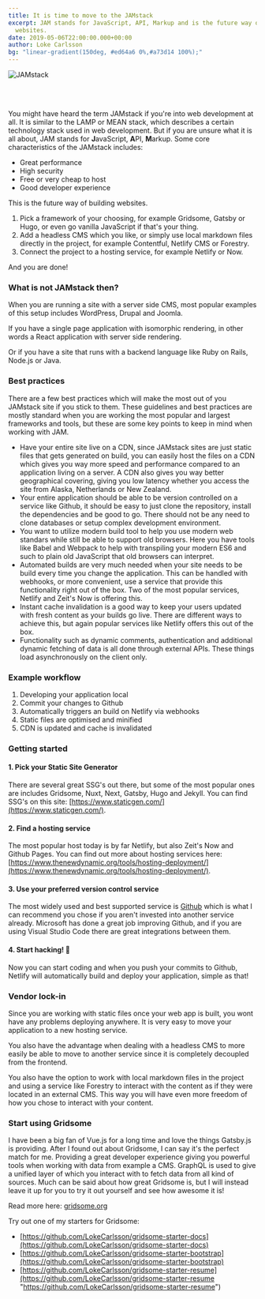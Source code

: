 ```yaml
---
title: It is time to move to the JAMstack
excerpt: JAM stands for JavaScript, API, Markup and is the future way of creating
  websites.
date: 2019-05-06T22:00:00.000+00:00
author: Loke Carlsson
bg: "linear-gradient(150deg, #ed64a6 0%,#a73d14 100%);"
---
```

![JAMstack](/uploads/Jamstackcard.png "JAMstack")

<br><br>

You might have heard the term JAMstack if you're into web development at all. It is similar to the LAMP or MEAN stack, which describes a certain technology stack used in web development. But if you are unsure what it is all about, JAM stands for **J**avaScript, **A**PI, **M**arkup. Some core characteristics of the JAMstack includes:

* Great performance
* High security
* Free or very cheap to host
* Good developer experience

This is the future way of building websites.

1. Pick a framework of your choosing, for example Gridsome, Gatsby or Hugo, or even go vanilla JavaScript if that's your thing.
2. Add a headless CMS which you like, or simply use local markdown files directly in the project, for example Contentful, Netlify CMS or Forestry.
3. Connect the project to a hosting service, for example Netlify or Now.

And you are done!

### What is not JAMstack then?

When you are running a site with a server side CMS, most popular examples of this setup includes WordPress, Drupal and Joomla.

If you have a single page application with isomorphic rendering, in other words a React application with server side rendering.

Or if you have a site that runs with a backend language like Ruby on Rails, Node.js or Java.

### Best practices

There are a few best practices which will make the most out of you JAMstack site if you stick to them. These guidelines and best practices are mostly standard when you are working the most popular and largest frameworks and tools, but these are some key points to keep in mind when working with JAM.

* Have your entire site live on a CDN, since JAMstack sites are just static files that gets generated on build, you can easily host the files on a CDN which gives you way more speed and performance compared to an application living on a server. A CDN also gives you way better geographical covering, giving you low latency whether you access the site from Alaska, Netherlands or New Zealand.
* Your entire application should be able to be version controlled on a service like Github, it should be easy to just clone the repository, install the dependencies and be good to go. There should not be any need to clone databases or setup complex development environment.
* You want to utilize modern build tool to help you use modern web standars while still be able to support old browsers. Here you have tools like Babel and Webpack to help with transpiling your modern ES6 and such to plain old JavaScript that old browsers can interpret.
* Automated builds are very much needed when your site needs to be build every time you change the application. This can be handled with webhooks, or more convenient, use a service that provide this functionality right out of the box. Two of the most popular services, Netlify and Zeit's Now is offering this.
* Instant cache invalidation is a good way to keep your users updated with fresh content as your builds go live. There are different ways to achieve this, but again popular services like Netlify offers this out of the box.
* Functionality such as dynamic comments, authentication and additional dynamic fetching of data is all done through external APIs. These things load asynchronously on the client only.

### Example workflow

1. Developing your application local
2. Commit your changes to Github
3. Automatically triggers an build on Netlify via webhooks
4. Static files are optimised and minified
5. CDN is updated and cache is invalidated

### Getting started

#### 1. Pick your Static Site Generator

There are several great SSG's out there, but some of the most popular ones are includes Gridsome, Nuxt, Next, Gatsby, Hugo and Jekyll. You can find SSG's on this site: [https://www.staticgen.com/](https://www.staticgen.com/).

#### 2. Find a hosting service

The most popular host today is by far Netlify, but also Zeit's Now and Github Pages. You can find out more about hosting services here: [https://www.thenewdynamic.org/tools/hosting-deployment/](https://www.thenewdynamic.org/tools/hosting-deployment/).

#### 3. Use your preferred version control service

The most widely used and best supported service is [Github](https://github.com) which is what I can recommend you chose if you aren't invested into another service already. Microsoft has done a great job improving Github, and if you are using Visual Studio Code there are great integrations between them.

#### 4. Start hacking! 🎉

Now you can start coding and when you push your commits to Github, Netlify will automatically build and deploy your application, simple as that!

### Vendor lock-in

Since you are working with static files once your web app is built, you wont have any problems deploying anywhere. It is very easy to move your application to a new hosting service.

You also have the advantage when dealing with a headless CMS to more easily be able to move to another service since it is completely decoupled from the frontend.

You also have the option to work with local markdown files in the project and using a service like Forestry to interact with the content as if they were located in an external CMS. This way you will have even more freedom of how you chose to interact with your content.

### Start using Gridsome

I have been a big fan of Vue.js for a long time and love the things Gatsby.js is providing. After I found out about Gridsome, I can say it's the perfect match for me. Providing a great developer experience giving you powerful tools when working with data from example a CMS. GraphQL is used to give a unified layer of which you interact with to fetch data from all kind of sources. Much can be said about how great Gridsome is, but I will instead leave it up for you to try it out yourself and see how awesome it is!

Read more here: [gridsome.org](https://gridsome.org)

Try out one of my starters for Gridsome:

* [https://github.com/LokeCarlsson/gridsome-starter-docs](https://github.com/LokeCarlsson/gridsome-starter-docs)
* [https://github.com/LokeCarlsson/gridsome-starter-bootstrap](https://github.com/LokeCarlsson/gridsome-starter-bootstrap)
* [https://github.com/LokeCarlsson/gridsome-starter-resume](https://github.com/LokeCarlsson/gridsome-starter-resume "https://github.com/LokeCarlsson/gridsome-starter-resume")